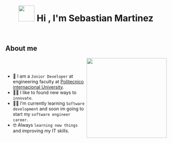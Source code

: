  <h1 align="center"><picture><img src = "https://github.com/7oSkaaa/7oSkaaa/blob/main/Images/about_me.gif?raw=true" width = 50px></picture> Hi , I'm Sebastian Martinez</h1>
<p align="center">
<br>	
 
## About me

<picture> <img align="right" src="https://github.com/7oSkaaa/7oSkaaa/blob/main/Images/Right_Side.gif?raw=true" width = 250px></picture>

<br><br>

- :school: I am a `Junior Developer` at engineering faculty at [Politecnico internacional University](https://www.politecnicointernacional.edu.co/sw/es).
- :technologist: I like to found new ways to `innovate`. 
- :student: I’m currently learning `Software development` and soon im going to start my `software engineer career`.
- :nerd_face: Always `learning new things` and improving my IT skills.
<br>
